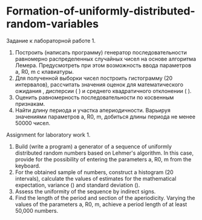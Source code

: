 # Formation-of-uniformly-distributed-random-variables
Задание к лабораторной работе 1.
1.	Построить (написать программу) генератор последовательности равномерно распределенных случайных чисел на основе алгоритма Лемера. Предусмотреть при этом возможность ввода параметров a, R0, m с клавиатуры.
2.	Для полученной выборки чисел построить гистограмму (20 интервалов), рассчитать значения оценок для математического ожидания   , дисперсии ( ) и среднего квадратичного отклонении (  ).
3.	Оценить равномерность последовательности по косвенным признакам.
4.	Найти длину периода и участка апериодичности. Варьируя значениями параметров a, R0, m, добиться длины периода не менее 50000 чисел.

Assignment for laboratory work 1.
1. Build (write a program) a generator of a sequence of uniformly distributed random numbers based on Lehmer's algorithm. In this case, provide for the possibility of entering the parameters a, R0, m from the keyboard.
2. For the obtained sample of numbers, construct a histogram (20 intervals), calculate the values ​​of estimates for the mathematical expectation, variance () and standard deviation ().
3. Assess the uniformity of the sequence by indirect signs.
4. Find the length of the period and section of the aperiodicity. Varying the values ​​of the parameters a, R0, m, achieve a period length of at least 50,000 numbers.
